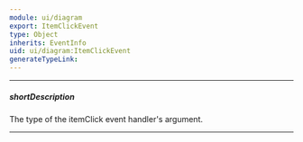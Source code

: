```yaml
---
module: ui/diagram
export: ItemClickEvent
type: Object
inherits: EventInfo
uid: ui/diagram:ItemClickEvent
generateTypeLink: 
---
```

---
##### shortDescription
The type of the itemClick event handler's argument.

---
<!-- Description goes here -->